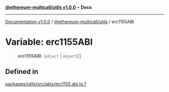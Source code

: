 [**@ethereum-multicall/utils v1.0.0**](../README.md) • **Docs**

***

[Documentation v1.0.0](../../../packages.md) / [@ethereum-multicall/utils](../README.md) / erc1155ABI

# Variable: erc1155ABI

> **erc1155ABI**: (`object` \| `object`)[]

## Defined in

[packages/utils/src/abis/erc1155.abi.ts:1](https://github.com/niZmosis/ethereum-multicall/blob/2a2d077a99c23b464a4e40dd6375d06ce98594bd/packages/utils/src/abis/erc1155.abi.ts#L1)

